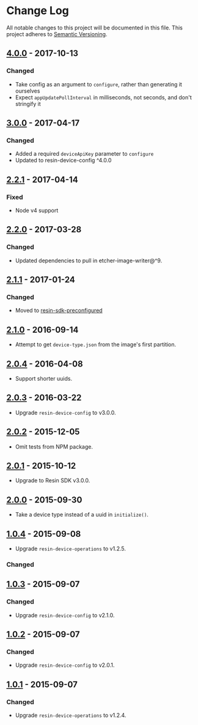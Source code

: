 # Change Log

All notable changes to this project will be documented in this file.
This project adheres to [Semantic Versioning](http://semver.org/).

## [4.0.0] - 2017-10-13

### Changed

- Take config as an argument to `configure`, rather than generating it ourselves
- Expect `appUpdatePollInterval` in milliseconds, not seconds, and don't stringify it

## [3.0.0] - 2017-04-17

### Changed

- Added a required `deviceApiKey` parameter to `configure`
- Updated to resin-device-config ^4.0.0

## [2.2.1] - 2017-04-14

### Fixed

- Node v4 support

## [2.2.0] - 2017-03-28

### Changed

- Updated dependencies to pull in etcher-image-writer@^9.

## [2.1.1] - 2017-01-24

### Changed

- Moved to [resin-sdk-preconfigured](https://github.com/resin-io-modules/resin-sdk-preconfigured)

## [2.1.0] - 2016-09-14

- Attempt to get `device-type.json` from the image's first partition.

## [2.0.4] - 2016-04-08

- Support shorter uuids.

## [2.0.3] - 2016-03-22

- Upgrade `resin-device-config` to v3.0.0.

## [2.0.2] - 2015-12-05

- Omit tests from NPM package.

## [2.0.1] - 2015-10-12

- Upgrade to Resin SDK v3.0.0.

## [2.0.0] - 2015-09-30

- Take a device type instead of a uuid in `initialize()`.

## [1.0.4] - 2015-09-08

- Upgrade `resin-device-operations` to v1.2.5.

### Changed

## [1.0.3] - 2015-09-07

### Changed

- Upgrade `resin-device-config` to v2.1.0.

## [1.0.2] - 2015-09-07

### Changed

- Upgrade `resin-device-config` to v2.0.1.

## [1.0.1] - 2015-09-07

### Changed

- Upgrade `resin-device-operations` to v1.2.4.

[4.0.0]: https://github.com/resin-io/resin-device-init/compare/v3.0.0...v4.0.0
[3.0.0]: https://github.com/resin-io/resin-device-init/compare/v2.2.1...v3.0.0
[2.2.1]: https://github.com/resin-io/resin-device-init/compare/v2.2.0...v2.2.1
[2.2.0]: https://github.com/resin-io/resin-device-init/compare/v2.1.1...v2.2.0
[2.1.1]: https://github.com/resin-io/resin-device-init/compare/v2.1.0...v2.1.1
[2.1.0]: https://github.com/resin-io/resin-device-init/compare/v2.0.4...v2.1.0
[2.0.4]: https://github.com/resin-io/resin-device-init/compare/v2.0.3...v2.0.4
[2.0.3]: https://github.com/resin-io/resin-device-init/compare/v2.0.2...v2.0.3
[2.0.2]: https://github.com/resin-io/resin-device-init/compare/v2.0.1...v2.0.2
[2.0.1]: https://github.com/resin-io/resin-device-init/compare/v2.0.0...v2.0.1
[2.0.0]: https://github.com/resin-io/resin-device-init/compare/v1.0.4...v2.0.0
[1.0.4]: https://github.com/resin-io/resin-device-init/compare/v1.0.3...v1.0.4
[1.0.3]: https://github.com/resin-io/resin-device-init/compare/v1.0.2...v1.0.3
[1.0.2]: https://github.com/resin-io/resin-device-init/compare/v1.0.1...v1.0.2
[1.0.1]: https://github.com/resin-io/resin-device-init/compare/v1.0.0...v1.0.1
